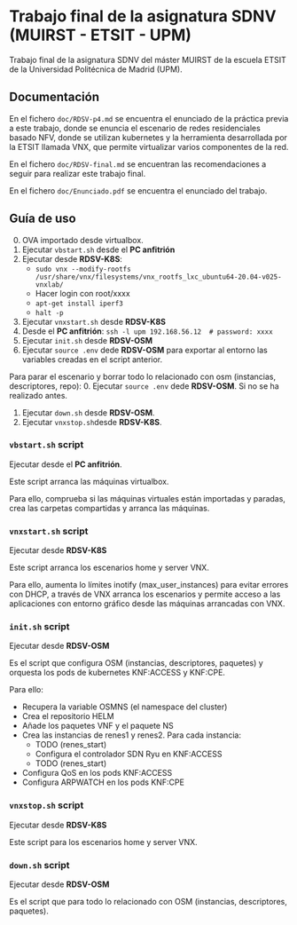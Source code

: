 # Trabajo final de la asignatura SDNV (MUIRST - ETSIT - UPM)

Trabajo final de la asignatura SDNV del máster MUIRST de la escuela ETSIT de la Universidad Politécnica de Madrid (UPM).

## Documentación

En el fichero `doc/RDSV-p4.md` se encuentra el enunciado de la práctica previa a este trabajo, donde se enuncia el escenario de redes residenciales basado NFV, donde se utilizan kubernetes y la herramienta desarrollada por la ETSIT llamada VNX, que permite virtualizar varios componentes de la red.

En el fichero `doc/RDSV-final.md` se encuentran las recomendaciones a seguir para realizar este trabajo final.

En el fichero `doc/Enunciado.pdf` se encuentra el enunciado del trabajo.

## Guía de uso

0. OVA importado desde virtualbox.
1. Ejecutar `vbstart.sh` desde el **PC anfitrión**
2. Ejecutar desde **RDSV-K8S**:
    - `sudo vnx --modify-rootfs /usr/share/vnx/filesystems/vnx_rootfs_lxc_ubuntu64-20.04-v025-vnxlab/`
    - Hacer login con root/xxxx
    - `apt-get install iperf3`
    - `halt -p`
3. Ejecutar `vnxstart.sh` desde **RDSV-K8S**
4. Desde el **PC anfitrión**: `ssh -l upm 192.168.56.12  # password: xxxx`
5. Ejecutar `init.sh` desde **RDSV-OSM**
6. Ejecutar `source .env` dede **RDSV-OSM** para exportar al entorno las variables creadas en el script anterior.

Para parar el escenario y borrar todo lo relacionado con osm (instancias, descriptores, repo):
0. Ejecutar `source .env` dede **RDSV-OSM**. Si no se ha realizado antes.
1. Ejecutar `down.sh` desde **RDSV-OSM**.
2. Ejecutar `vnxstop.sh`desde **RDSV-K8S**.

### `vbstart.sh` script

Ejecutar desde el **PC anfitrión**.

Este script arranca las máquinas virtualbox. 

Para ello, comprueba si las máquinas virtuales están importadas y paradas, crea las carpetas compartidas y arranca las máquinas.

### `vnxstart.sh` script

Ejecutar desde **RDSV-K8S**

Este script arranca los escenarios home y server VNX. 

Para ello, aumenta lo límites inotify (max_user_instances) para evitar errores con DHCP, a través de VNX arranca los escenarios y permite acceso a las aplicaciones con entorno gráfico desde las máquinas arrancadas con VNX.

### `init.sh` script

Ejecutar desde **RDSV-OSM**

Es el script que configura OSM (instancias, descriptores, paquetes) y orquesta los pods de kubernetes KNF:ACCESS y KNF:CPE.

Para ello:
- Recupera la variable OSMNS (el namespace del cluster)
- Crea el repositorio HELM
- Añade los paquetes VNF y el paquete NS
- Crea las instancias de renes1 y renes2. Para cada instancia:
    - TODO (renes_start)
    - Configura el controlador SDN Ryu en KNF:ACCESS
    - TODO (renes_start)
- Configura QoS en los pods KNF:ACCESS
- Configura ARPWATCH en los pods KNF:CPE


### `vnxstop.sh` script

Ejecutar desde **RDSV-K8S**

Este script para los escenarios home y server VNX. 

### `down.sh` script

Ejecutar desde **RDSV-OSM**

Es el script que para todo lo relacionado con OSM (instancias, descriptores, paquetes).